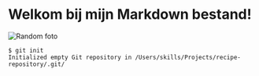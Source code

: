 # <h1>Welkom bij mijn Markdown bestand!</h1> #

![Random foto](https://images.unsplash.com/photo-1601425276965-bdb69f1f3977?ixlib=rb-4.0.3&ixid=MnwxMjA3fDB8MHxwaG90by1wYWdlfHx8fGVufDB8fHx8&auto=format&fit=crop&w=2070&q=80)


```
$ git init
Initialized empty Git repository in /Users/skills/Projects/recipe-repository/.git/
```
